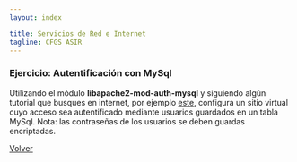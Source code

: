 ```yaml
---
layout: index

title: Servicios de Red e Internet
tagline: CFGS ASIR
---
```

### Ejercicio: Autentificación con MySql

Utilizando el módulo **libapache2-mod-auth-mysql** y siguiendo algún tutorial que busques en internet, por ejemplo [este](http://blog.unlugarenelmundo.es/2010/03/18/autenticacion-en-apache-y-ii-digest-y-con-mysql/), configura un sitio virtual cuyo acceso sea autentificado mediante usuarios guardados en un tabla MySql. Nota: las contraseñas de los usuarios se deben guardas encriptadas.

[Volver](index)
